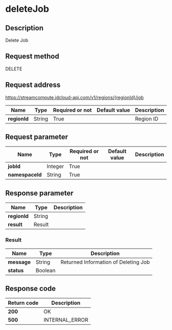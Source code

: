 # deleteJob


## Description
Delete Job

## Request method
DELETE

## Request address
https://streamcompute.jdcloud-api.com/v1/regions/{regionId}/job

|Name|Type|Required or not|Default value|Description|
|---|---|---|---|---|
|**regionId**|String|True| |Region ID|

## Request parameter
|Name|Type|Required or not|Default value|Description|
|---|---|---|---|---|
|**jobId**|Integer|True| | |
|**namespaceId**|String|True| | |


## Response parameter
|Name|Type|Description|
|---|---|---|
|**regionId**|String| |
|**result**|Result| |


### Result
|Name|Type|Description|
|---|---|---|
|**message**|String|Returned Information of Deleting Job|
|**status**|Boolean| |

## Response code
|Return code|Description|
|---|---|
|**200**|OK|
|**500**|INTERNAL_ERROR      |
